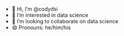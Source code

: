 - 👋 Hi, I’m @codydsi
- 👀 I’m interested in data science
- 💞️ I’m looking to collaborate on data science
- 😄 Pronouns: he/him/his

<!---
codydsi/codydsi is a ✨ special ✨ repository because its `README.md` (this file) appears on your GitHub profile.
You can click the Preview link to take a look at your changes.
--->

